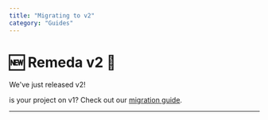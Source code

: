 ```yaml
---
title: "Migrating to v2"
category: "Guides"
---
```


# 🆕 Remeda v2 🥳

We've just released v2!

is your project on v1? Check out our [migration guide](/v1#migration-intro).

---
